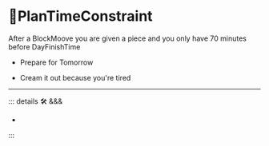 # 🔻<via>PlanTimeConstraint</via>

After a BlockMoove you are given a piece and you only have 70 minutes before DayFinishTime

- Prepare for Tomorrow

- Cream it out because you're tired

---

<!-- =================================================== -->
<!-- =================================================== -->
<!-- =================================================== -->
<!-- =================================================== -->
<!-- =================================================== -->
::: details 🛠 <dev>&&&</dev>

-

:::
